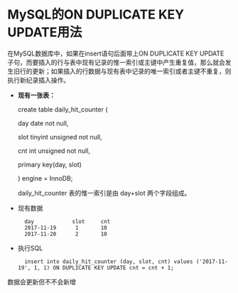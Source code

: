 # MySQL的ON DUPLICATE KEY UPDATE用法

在MySQL数据库中，如果在insert语句后面带上ON DUPLICATE KEY UPDATE 子句，而要插入的行与表中现有记录的惟一索引或主键中产生重复值，那么就会发生旧行的更新；如果插入的行数据与现有表中记录的唯一索引或者主键不重复，则执行新纪录插入操作。<br>
* **现有一张表：**

	create table daily_hit_counter (
	
	day date not null,
	
	slot tinyint unsigned not null,
	
	cnt int unsigned not null,
	
	primary key(day, slot)
	
	) engine = InnoDB;
	
	daily_hit_counter 表的惟一索引是由 day+slot 两个字段组成。

* 现有数据


		day	           slot	    cnt
		2017-11-19  	1	    10
		2017-11-20  	2    	10

* 执行SQL

		insert into daily_hit_counter (day, slot, cnt) values ('2017-11-19', 1, 1) ON DUPLICATE KEY UPDATE cnt = cnt + 1;

数据会更新但不不会新增